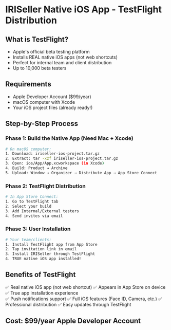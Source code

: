 # IRISeller Native iOS App - TestFlight Distribution

## What is TestFlight?
- Apple's official beta testing platform
- Installs REAL native iOS apps (not web shortcuts)
- Perfect for internal team and client distribution
- Up to 10,000 beta testers

## Requirements
- Apple Developer Account ($99/year)
- macOS computer with Xcode
- Your iOS project files (already ready!)

## Step-by-Step Process

### Phase 1: Build the Native App (Need Mac + Xcode)
```bash
# On macOS computer:
1. Download: iriseller-ios-project.tar.gz
2. Extract: tar -xzf iriseller-ios-project.tar.gz
3. Open: ios/App/App.xcworkspace (in Xcode)
4. Build: Product → Archive
5. Upload: Window → Organizer → Distribute App → App Store Connect
```

### Phase 2: TestFlight Distribution
```bash
# In App Store Connect:
1. Go to TestFlight tab
2. Select your build
3. Add Internal/External testers
4. Send invites via email
```

### Phase 3: User Installation
```bash
# Your team/clients:
1. Install TestFlight app from App Store
2. Tap invitation link in email
3. Install IRISeller through TestFlight
4. TRUE native iOS app installed!
```

## Benefits of TestFlight
✅ Real native iOS app (not web shortcut)
✅ Appears in App Store on device
✅ True app installation experience  
✅ Push notifications support
✅ Full iOS features (Face ID, Camera, etc.)
✅ Professional distribution
✅ Easy updates through TestFlight

## Cost: $99/year Apple Developer Account
